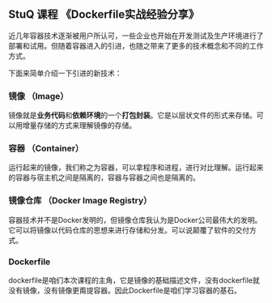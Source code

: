 ## StuQ 课程 《Dockerfile实战经验分享》

近几年容器技术逐渐被用户所认可，一些企业也开始在开发测试及生产环境进行了部署和试用。但随着容器进入的引进，也随之带来了更多的技术概念和不同的工作方式。
 
下面来简单介绍一下引进的新技术：

### 镜像 （Image）
镜像就是**业务代码**和**依赖环境**的一个**打包封装**。它是以层状文件的形式来存储。可以用增量存储的方式来理解镜像的存储。

### 容器 （Container）
运行起来的镜像，我们称之为容器，可以拿程序和进程，进行对比理解。运行起来的容器与宿主机之间是隔离的，容器与容器之间也是隔离的。

###  **镜像仓库** （Docker Image Registry）
容器技术并不是Docker发明的，但镜像仓库我认为是Docker公司最伟大的发明。它可以将镜像以代码仓库的思想来进行存储和分发。可以说颠覆了软件的交付方式。

### Dockerfile
dockerfile是咱们本次课程的主角，它是镜像的基础描述文件，没有dockerfile就没有镜像，没有镜像更甭提容器。因此Dockerfile是咱们学习容器的基石。
